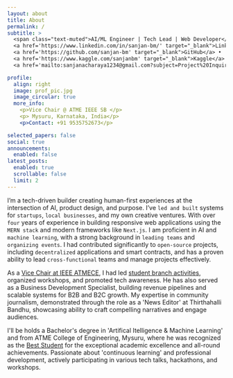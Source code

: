 ```yaml
---
layout: about
title: About
permalink: /
subtitle: >
  <span class="text-muted">AI/ML Engineer | Tech Lead | Web Developer</span> • 
  <a href='https://www.linkedin.com/in/sanjan-bm/' target="_blank">LinkedIn</a> •
  <a href='https://github.com/sanjan-bm' target="_blank">GitHub</a> •
  <a href='https://www.kaggle.com/sanjanbm' target="_blank">Kaggle</a> •
  <a href='mailto:sanjanacharaya1234@gmail.com?subject=Project%20Inquiry' target="_blank">Email</a>

profile:
  align: right
  image: prof_pic.jpg
  image_circular: true
  more_info:
    <p>Vice Chair @ ATME IEEE SB </p>
    <p> Mysuru, Karnataka, India</p>
    <p>Contact: +91 9535752673</p>

selected_papers: false
social: true
announcements:
  enabled: false
latest_posts:
  enabled: true
  scrollable: false
  limit: 2
---
```


I’m a tech-driven builder creating human-first experiences at the intersection of AI, product design, and purpose. I’ve `led and built` systems for `startups`, `local businesses`, and my own creative ventures. With over `four` years of experience in building responsive web applications using the `MERN stack` and modern frameworks like `Next.js`. I am proficient in AI and `machine learning`, with a strong background in `leading teams` and `organizing events`. I had contributed significantly to `open-source` projects, including `decentralized` applications and smart contracts, and has a proven ability to lead `cross-functional` teams and manage projects effectively.

As a [Vice Chair at IEEE ATMECE](https://atme.edu.in/ieee-home-2/), I had led [student branch activities](https://www.linkedin.com/company/ieee-atmece/posts/?feedView=all), organized workshops, and promoted tech awareness. He has also served as a Business Development Specialist, building revenue pipelines and scalable systems for B2B and B2C growth. My expertise in community journalism, demonstrated through the role as a 'News Editor' at Thirthahalli Bandhu, showcasing ability to craft compelling narratives and engage audiences.

I'll be holds a Bachelor's degree in 'Artifical Itelligence & Machine Learning' and  from ATME College of Engineering, Mysuru, where he was recognized as the [Best Student](https://www.linkedin.com/feed/update/urn:li:activity:7274457876113317888/) for the exceptional academic excellence and all-round achievements. Passionate about 'continuous learning' and professional development, actively participating in various tech talks, hackathons, and workshops.
